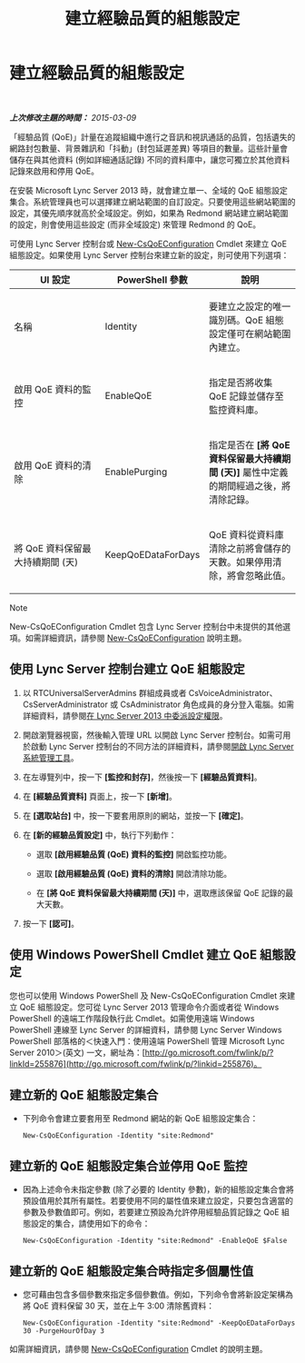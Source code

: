 ﻿---
title: 建立經驗品質的組態設定
TOCTitle: 建立經驗品質的組態設定
ms:assetid: 64f05569-07c7-4f76-a96b-ea4125a510d5
ms:mtpsurl: https://technet.microsoft.com/zh-tw/library/Gg521006(v=OCS.15)
ms:contentKeyID: 49291135
ms.date: 08/10/2015
mtps_version: v=OCS.15
ms.translationtype: HT
---

# 建立經驗品質的組態設定

 

_**上次修改主題的時間：** 2015-03-09_

「經驗品質 (QoE)」計量在追蹤組織中進行之音訊和視訊通話的品質，包括遺失的網路封包數量、背景雜訊和「抖動」(封包延遲差異) 等項目的數量。這些計量會儲存在與其他資料 (例如詳細通話記錄) 不同的資料庫中，讓您可獨立於其他資料記錄來啟用和停用 QoE。

在安裝 Microsoft Lync Server 2013 時，就會建立單一、全域的 QoE 組態設定集合。系統管理員也可以選擇建立網站範圍的自訂設定。只要使用這些網站範圍的設定，其優先順序就高於全域設定。例如，如果為 Redmond 網站建立網站範圍的設定，則會使用這些設定 (而非全域設定) 來管理 Redmond 的 QoE。

可使用 Lync Server 控制台或 [New-CsQoEConfiguration](https://docs.microsoft.com/en-us/powershell/module/skype/New-CsQoEConfiguration) Cmdlet 來建立 QoE 組態設定。如果使用 Lync Server 控制台來建立新的設定，則可使用下列選項：


<table>
<colgroup>
<col style="width: 33%" />
<col style="width: 33%" />
<col style="width: 33%" />
</colgroup>
<thead>
<tr class="header">
<th>UI 設定</th>
<th>PowerShell 參數</th>
<th>說明</th>
</tr>
</thead>
<tbody>
<tr class="odd">
<td><p>名稱</p></td>
<td><p>Identity</p></td>
<td><p>要建立之設定的唯一識別碼。QoE 組態設定僅可在網站範圍內建立。</p></td>
</tr>
<tr class="even">
<td><p>啟用 QoE 資料的監控</p></td>
<td><p>EnableQoE</p></td>
<td><p>指定是否將收集 QoE 記錄並儲存至監控資料庫。</p></td>
</tr>
<tr class="odd">
<td><p>啟用 QoE 資料的清除</p></td>
<td><p>EnablePurging</p></td>
<td><p>指定是否在 <strong>[將 QoE 資料保留最大持續期間 (天)]</strong> 屬性中定義的期間經過之後，將清除記錄。</p></td>
</tr>
<tr class="even">
<td><p>將 QoE 資料保留最大持續期間 (天)</p></td>
<td><p>KeepQoEDataForDays</p></td>
<td><p>QoE 資料從資料庫清除之前將會儲存的天數。如果停用清除，將會忽略此值。</p></td>
</tr>
</tbody>
</table>


> [!NOTE]  
> New-CsQoEConfiguration Cmdlet 包含 Lync Server 控制台中未提供的其他選項。如需詳細資訊，請參閱 <a href="https://docs.microsoft.com/en-us/powershell/module/skype/New-CsQoEConfiguration">New-CsQoEConfiguration</a> 說明主題。



## 使用 Lync Server 控制台建立 QoE 組態設定

1.  以 RTCUniversalServerAdmins 群組成員或者 CsVoiceAdministrator、CsServerAdministrator 或 CsAdministrator 角色成員的身分登入電腦。如需詳細資料，請參閱[在 Lync Server 2013 中委派設定權限](lync-server-2013-delegate-setup-permissions.md)。

2.  開啟瀏覽器視窗，然後輸入管理 URL 以開啟 Lync Server 控制台。如需可用於啟動 Lync Server 控制台的不同方法的詳細資料，請參閱[開啟 Lync Server 系統管理工具](lync-server-2013-open-lync-server-administrative-tools.md)。

3.  在左導覽列中，按一下 **\[監控和封存\]**，然後按一下 **\[經驗品質資料\]**。

4.  在 **\[經驗品質資料\]** 頁面上，按一下 **\[新增\]**。

5.  在 **\[選取站台\]** 中，按一下要套用原則的網站，並按一下 **\[確定\]**。

6.  在 **\[新的經驗品質設定\]** 中，執行下列動作：
    
      - 選取 **\[啟用經驗品質 (QoE) 資料的監控\]** 開啟監控功能。
    
      - 選取 **\[啟用經驗品質 (QoE) 資料的清除\]** 開啟清除功能。
    
      - 在 **\[將 QoE 資料保留最大持續期間 (天)\]** 中，選取應該保留 QoE 記錄的最大天數。

7.  按一下 **\[認可\]**。

## 使用 Windows PowerShell Cmdlet 建立 QoE 組態設定

您也可以使用 Windows PowerShell 及 New-CsQoEConfiguration Cmdlet 來建立 QoE 組態設定。您可從 Lync Server 2013 管理命令介面或者從 Windows PowerShell 的遠端工作階段執行此 Cmdlet。如需使用遠端 Windows PowerShell 連線至 Lync Server 的詳細資料，請參閱 Lync Server Windows PowerShell 部落格的＜快速入門：使用遠端 PowerShell 管理 Microsoft Lync Server 2010＞(英文) 一文，網址為：[http://go.microsoft.com/fwlink/p/?linkId=255876](http://go.microsoft.com/fwlink/p/?linkid=255876)。

## 建立新的 QoE 組態設定集合

  - 下列命令會建立要套用至 Redmond 網站的新 QoE 組態設定集合：
    
        New-CsQoEConfiguration -Identity "site:Redmond"

## 建立新的 QoE 組態設定集合並停用 QoE 監控

  - 因為上述命令未指定參數 (除了必要的 Identity 參數)，新的組態設定集合會將預設值用於其所有屬性。若要使用不同的屬性值來建立設定，只要包含適當的參數及參數值即可。例如，若要建立預設為允許停用經驗品質記錄之 QoE 組態設定的集合，請使用如下的命令：
    
        New-CsQoEConfiguration -Identity "site:Redmond" -EnableQoE $False

## 建立新的 QoE 組態設定集合時指定多個屬性值

  - 您可藉由包含多個參數來指定多個參數值。例如，下列命令會將新設定架構為將 QoE 資料保留 30 天，並在上午 3:00 清除舊資料：
    
        New-CsQoEConfiguration -Identity "site:Redmond" -KeepQoEDataForDays 30 -PurgeHourOfDay 3

如需詳細資訊，請參閱 [New-CsQoEConfiguration](https://docs.microsoft.com/en-us/powershell/module/skype/New-CsQoEConfiguration) Cmdlet 的說明主題。

